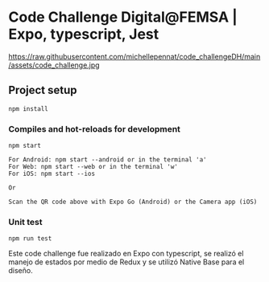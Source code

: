# Code Challenge Digital@FEMSA | Expo, typescript, Jest

https://raw.githubusercontent.com/michellepennat/code_challengeDH/main/assets/code_challenge.jpg

## Project setup

```
npm install
```

### Compiles and hot-reloads for development

```
npm start

For Android: npm start --android or in the terminal 'a'
For Web: npm start --web or in the terminal 'w'
For iOS: npm start --ios

Or

Scan the QR code above with Expo Go (Android) or the Camera app (iOS)
```

### Unit test

```
npm run test
```

Este code challenge fue realizado en Expo con typescript, se realizó el manejo de estados por medio de Redux y se utilizó Native Base para el diseño.
